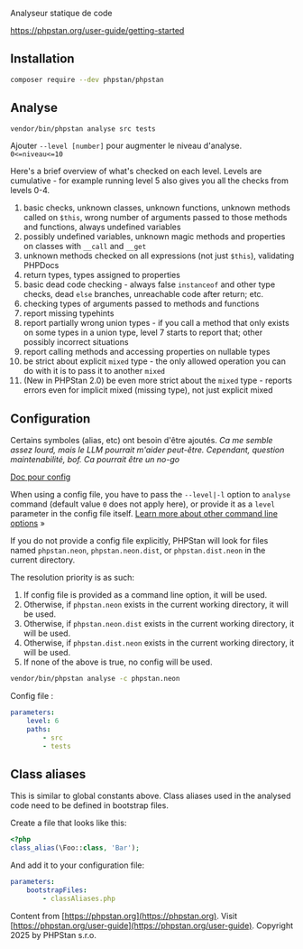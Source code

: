 Analyseur statique de code

https://phpstan.org/user-guide/getting-started

## Installation

```bash
composer require --dev phpstan/phpstan
```

## Analyse

```bash
vendor/bin/phpstan analyse src tests
```

Ajouter `--level [number]` pour augmenter le niveau d'analyse. `0<=niveau<=10`

Here's a brief overview of what's checked on each level. Levels are cumulative - for example running level 5 also gives you all the checks from levels 0-4.

1. basic checks, unknown classes, unknown functions, unknown methods called on `$this`, wrong number of arguments passed to those methods and functions, always undefined variables
2. possibly undefined variables, unknown magic methods and properties on classes with `__call` and `__get`
3. unknown methods checked on all expressions (not just `$this`), validating PHPDocs
4. return types, types assigned to properties
5. basic dead code checking - always false `instanceof` and other type checks, dead `else` branches, unreachable code after return; etc.
6. checking types of arguments passed to methods and functions
7. report missing typehints
8. report partially wrong union types - if you call a method that only exists on some types in a union type, level 7 starts to report that; other possibly incorrect situations
9. report calling methods and accessing properties on nullable types
10. be strict about explicit `mixed` type - the only allowed operation you can do with it is to pass it to another `mixed`
11. (New in PHPStan 2.0) be even more strict about the `mixed` type - reports errors even for implicit mixed (missing type), not just explicit mixed

## Configuration

Certains symboles (alias, etc) ont besoin d'être ajoutés. *Ca me semble assez lourd, mais le LLM pourrait m'aider peut-être. Cependant, question maintenabilité, bof. Ca pourrait être un no-go*

[Doc pour config](https://phpstan.org/user-guide/discovering-symbols)

When using a config file, you have to pass the `--level|-l` option to `analyse` command (default value `0` does not apply here), or provide it as a `level` parameter in the config file itself. [Learn more about other command line options](https://phpstan.org/user-guide/command-line-usage) »

If you do not provide a config file explicitly, PHPStan will look for files named `phpstan.neon`, `phpstan.neon.dist`, or `phpstan.dist.neon` in the current directory.

The resolution priority is as such:

1. If config file is provided as a command line option, it will be used.
2. Otherwise, if `phpstan.neon` exists in the current working directory, it will be used.
3. Otherwise, if `phpstan.neon.dist` exists in the current working directory, it will be used.
4. Otherwise, if `phpstan.dist.neon` exists in the current working directory, it will be used.
5. If none of the above is true, no config will be used.

```bash
vendor/bin/phpstan analyse -c phpstan.neon
```

Config file :

```yaml
parameters:
    level: 6
    paths:
        - src
        - tests
```

## Class aliases

This is similar to global constants above. Class aliases used in the analysed code need to be defined in bootstrap files.

Create a file that looks like this:

```php
<?php
class_alias(\Foo::class, 'Bar');
```

And add it to your configuration file:

```yaml
parameters:
    bootstrapFiles:
        - classAliases.php
```

Content from [https://phpstan.org](https://phpstan.org). Visit [https://phpstan.org/user-guide](https://phpstan.org/user-guide). Copyright 2025 by PHPStan s.r.o.
